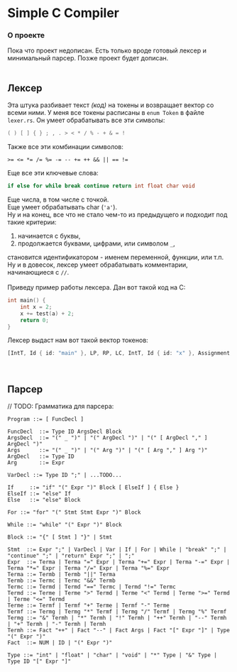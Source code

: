 # Simple C Compiler

### О проекте
Пока что проект недописан. Есть только вроде готовый лексер и минимальный парсер. Позже проект будет дописан.
<br/>
<br/>

## Лексер
Эта штука разбивает текст *(код)* на токены и возвращает вектор со всеми ними. У меня все токены расписаны в `enum Token` в файле `lexer.rs`.
Он умеет обрабатывать все эти символы:
```c
( ) [ ] { } ; , . > < * / % - + & = ! 
```
Также все эти комбинации символов:
```с
>= <= *= /= %= -= -- += ++ && || == != 
```
Еще все эти ключевые слова:
```c
if else for while break continue return int float char void
```
Еще числа, в том числе с точкой.
<br/>Еще умеет обрабатывать char (`'a'`).
<br/>Ну и на конец, все что не стало чем-то из предыдущего и подходит под такие критерии: 
1) начинается с буквы,
2) продолжается буквами, цифрами, или символом `_`,

становится идентификатором - именем переменной, функции, или т.п.
<br/>Ну и в довесок, лексер умеет обрабатывать комментарии, начинающиеся с `//`.
<br/>
<br/>Приведу пример работы лексера. Дан вот такой код на C:
```c
int main() {
    int x = 2;
    x += test(a) + 2;
    return 0;
}
```
Лексер выдаст нам вот такой вектор токенов:
```rust
[IntT, Id { id: "main" }, LP, RP, LC, IntT, Id { id: "x" }, Assignment, Inum { n: 2 }, Semicolon, Id { id: "x" }, AddAssign, Id { id: "test" }, LP, Id { id: "a" }, RP, Plus, Inum { n: 2 }, Semicolon, Return, Inum { n: 0 }, Semicolon, RC]
```
<br/>

## Парсер
// TODO:
Грамматика для парсера:
```bnf
Program ::= [ FuncDecl ]

FuncDecl  ::= Type ID ArgsDecl Block
ArgsDecl  ::= "(" _ ")" | "(" ArgDecl ")" | "(" [ ArgDecl "," ] ArgDecl ")"
Args      ::= "(" _ ")" | "(" Arg ")" | "(" [ Arg "," ] Arg ")"
ArgDecl   ::= Type ID
Arg       ::= Expr

VarDecl ::= Type ID ";" | ...TODO...

If     ::= "if" "(" Expr ")" Block [ ElseIf ] { Else }
ElseIf ::= "else" If
Else   ::= "else" Block

For ::= "for" "(" Stmt Stmt Expr ")" Block

While ::= "while" "(" Expr ")" Block

Block ::= "{" [ Stmt ] "}" | Stmt

Stmt  ::= Expr ";" | VarDecl | Var | If | For | While | "break" ";" | "continue" ";" | "return" Expr ";" | ";"
Expr  ::= Terma | Terma "=" Expr | Terma "+=" Expr | Terma "-=" Expr | Terma "*=" Expr | Terma "/=" Expr | Terma "%=" Expr
Terma ::= Termb | Termb "||" Terma
Termb ::= Termc | Termc "&&" Termb
Termc ::= Termd | Termd "==" Termc | Termd "!=" Termc
Termd ::= Terme | Terme ">" Termd | Terme "<" Termd | Terme ">=" Termd  | Terme "<=" Termd
Terme ::= Termf | Termf "+" Terme | Termf "-" Terme
Termf ::= Termg | Termg "*" Termf | Termg "/" Termf | Termg "%" Termf
Termg ::= "&" Termh | "*" Termh | "!" Termh | "++" Termh | "--" Termh | "+" Termh | "-" Termh | Termh
Termh ::= Fact "++" | Fact "--" | Fact Args | Fact "[" Expr "]" | Type "(" Expr ")"
Fact  ::= NUM | ID | "(" Expr ")"

Type ::= "int" | "float" | "char" | "void" | "*" Type | "&" Type | Type ID "[" Expr "]"
```

